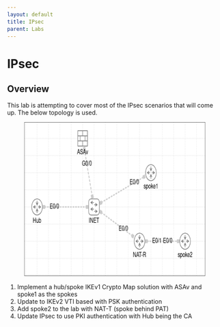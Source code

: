 ```yaml
---
layout: default
title: IPsec
parent: Labs
---
```

# IPsec
## Overview

This lab is attempting to cover most of the IPsec scenarios that will come up. The below topology is used. 

<figure class="image"><img style="aspect-ratio:636/359;" src="IPsec_image.png" width="636" height="359"></figure>

1.  Implement a hub/spoke IKEv1 Crypto Map solution with ASAv and spoke1 as the spokes
2.  Update to IKEv2 VTI based with PSK authentication
3.  Add spoke2 to the lab with NAT-T (spoke behind PAT)
4.  Update IPsec to use PKI authentication with Hub being the CA